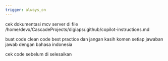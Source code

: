 ```yaml
---
trigger: always_on
---
```


cek dokumentasi mcv server di file  /home/devx/CascadeProjects/digiaps/.github/copilot-instructions.md

buat code clean code
best practice
dan jangan kasih komen setiap jawaban jawab dengan bahasa indonesia

cek code sebelum di selesaikan 